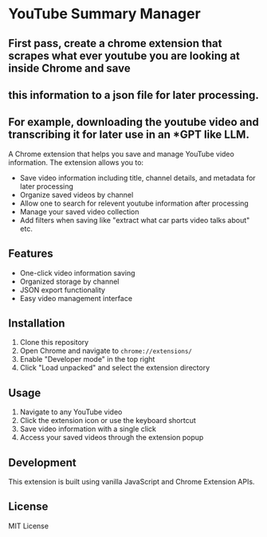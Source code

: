 # YouTube Summary Manager

## First pass, create a chrome extension that scrapes what ever youtube you are looking at inside Chrome and save
## this information to a json file for later processing.
## For example, downloading the youtube video and transcribing it for later use in an *GPT like LLM.

A Chrome extension that helps you save and manage YouTube video information. The extension allows you to:
- Save video information including title, channel details, and metadata for later processing
- Organize saved videos by channel
- Allow one to search for relevent youtube information after processing
- Manage your saved video collection
- Add filters when saving like "extract what car parts video talks about" etc.

## Features
- One-click video information saving
- Organized storage by channel
- JSON export functionality
- Easy video management interface

## Installation
1. Clone this repository
2. Open Chrome and navigate to `chrome://extensions/`
3. Enable "Developer mode" in the top right
4. Click "Load unpacked" and select the extension directory

## Usage
1. Navigate to any YouTube video
2. Click the extension icon or use the keyboard shortcut
3. Save video information with a single click
4. Access your saved videos through the extension popup

## Development
This extension is built using vanilla JavaScript and Chrome Extension APIs.

## License
MIT License 
